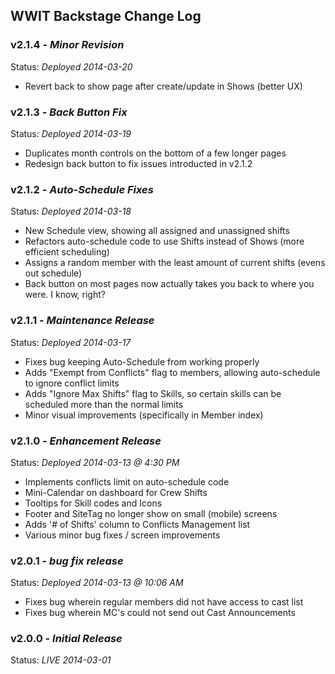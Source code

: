 WWIT Backstage Change Log
-------------------------

### v2.1.4 - _Minor Revision_
 Status: _Deployed 2014-03-20_

 - Revert back to show page after create/update in Shows (better UX)
 
### v2.1.3 - _Back Button Fix_
 Status: _Deployed 2014-03-19_

 - Duplicates month controls on the bottom of a few longer pages
 - Redesign back button to fix issues introducted in v2.1.2

### v2.1.2 - _Auto-Schedule Fixes_
 Status: _Deployed 2014-03-18_

 - New Schedule view, showing all assigned and unassigned shifts
 - Refactors auto-schedule code to use Shifts instead of Shows (more efficient scheduling)
 - Assigns a random member with the least amount of current shifts (evens out schedule)
 - Back button on most pages now actually takes you back to where you were. I know, right?

### v2.1.1 - _Maintenance Release_
 Status: _Deployed 2014-03-17_

 - Fixes bug keeping Auto-Schedule from working properly
 - Adds "Exempt from Conflicts" flag to members, allowing auto-schedule to ignore conflict limits
 - Adds "Ignore Max Shifts" flag to Skills, so certain skills can be scheduled more than the normal limits
 - Minor visual improvements (specifically in Member index)

### v2.1.0 - _Enhancement Release_
 Status: _Deployed 2014-03-13 @ 4:30 PM_

 - Implements conflicts limit on auto-schedule code
 - Mini-Calendar on dashboard for Crew Shifts
 - Tooltips for Skill codes and Icons
 - Footer and SiteTag no longer show on small (mobile) screens
 - Adds '# of Shifts' column to Conflicts Management list
 - Various minor bug fixes / screen improvements

### v2.0.1 - _bug fix release_
 Status: _Deployed 2014-03-13 @ 10:06 AM_

 - Fixes bug wherein regular members did not have access to cast list
 - Fixes bug wherein MC's could not send out Cast Announcements

### v2.0.0 - _Initial Release_
 Status: _LIVE 2014-03-01_
